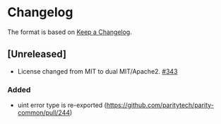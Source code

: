 # Changelog

The format is based on [Keep a Changelog]. 

[Keep a Changelog]: http://keepachangelog.com/en/1.0.0/

## [Unreleased]
- License changed from MIT to dual MIT/Apache2. [#343](https://github.com/paritytech/parity-common/pull/342)

### Added
- uint error type is re-exported (https://github.com/paritytech/parity-common/pull/244)
